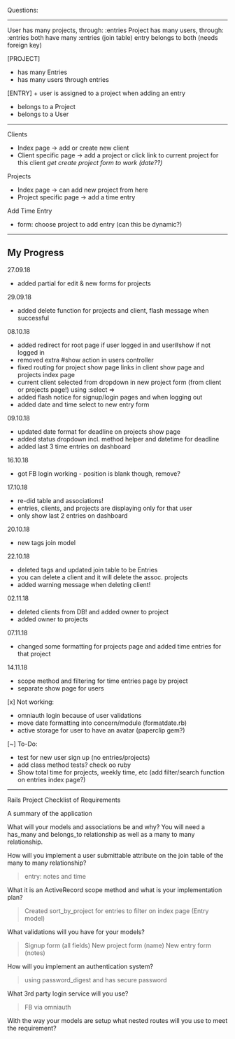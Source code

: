 Questions:

------------



User has many projects, through: :entries
Project has many users, through: :entries
both have many :entries (join table)
entry belongs to both (needs foreign key)

[PROJECT] 
- has many Entries
- has many users through entries

[ENTRY] + user is assigned to a project when adding an entry
- belongs to a Project
- belongs to a User



--------------
Clients
- Index page -> add or create new client
- Client specific page
  -> add a project or click link to current project for this client
  *get create project form to work (date??)*

Projects
- Index page -> can add new project from here
- Project specific page
  -> add a time entry

Add Time Entry
- form: choose project to add entry (can this be dynamic?)


---------------
My Progress
---------------

27.09.18
+ added partial for edit & new forms for projects

29.09.18
+ added delete function for projects and client, flash message when successful

08.10.18
+ added redirect for root page if user logged in and user#show if not logged in
+ removed extra #show action in users controller
+ fixed routing for project show page links in client show page and projects index page
+ current client selected from dropdown in new project form (from client or projects page!) using :select => 
+ added flash notice for signup/login pages and when logging out
+ added date and time select to new entry form

09.10.18
+ updated date format for deadline on projects show page
+ added status dropdown incl. method helper and datetime for deadline
+ added last 3 time entries on dashboard

16.10.18
+ got FB login working - position is blank though, remove?

17.10.18
+ re-did table and associations!
+ entries, clients, and projects are displaying only for that user
+ only show last 2 entries on dashboard


20.10.18
+ new tags join model

22.10.18
+ deleted tags and updated join table to be Entries
+ you can delete a client and it will delete the assoc. projects
+ added warning message when deleting client!


02.11.18
+ deleted clients from DB! and added owner to project
+ added owner to projects

07.11.18
+ changed some formatting for projects page and added time entries for that project

14.11.18
+ scope method and filtering for time entries page by project
+ separate show page for users



[x] Not working:
- omniauth login because of user validations
- move date formatting into concern/module (formatdate.rb)
- active storage for user to have an avatar (paperclip gem?)


[~] To-Do:
- test for new user sign up (no entries/projects)
- add class method tests? check oo ruby
- Show total time for projects, weekly time, etc (add filter/search function on entries index page?)



-----------------------
Rails Project Checklist of Requirements

A summary of the application

What will your models and associations be and why? You will need a has_many and belongs_to relationship as well as a many to many relationship.

How will you implement a user submittable attribute on the join table of the many to many relationship?
> entry: notes and time

What it is an ActiveRecord scope method and what is your implementation plan?
> Created sort_by_project for entries to filter on index page (Entry model)

What validations will you have for your models?
> Signup form (all fields)
> New project form (name)
> New entry form (notes)

How will you implement an authentication system?
> using password_digest and has secure password

What 3rd party login service will you use?
> FB via omniauth

With the way your models are setup what nested routes will you use to meet the requirement?





